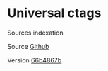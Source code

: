 # Universal ctags

Sources indexation

Source [Github](https://github.com/universal-ctags/ctags)

Version [66b4867b](https://github.com/universal-ctags/ctags/commit/66b4867b290f3d0925dbc868d11a90740a583479)
